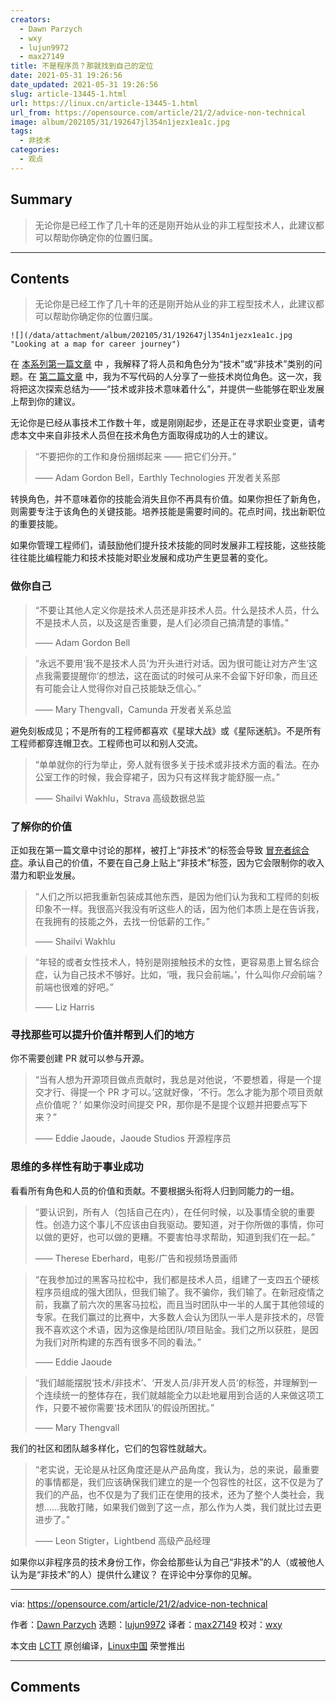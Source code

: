 ```yaml
---
creators:
  - Dawn Parzych
  - wxy
  - lujun9972
  - max27149
title: 不是程序员？那就找到自己的定位
date: 2021-05-31 19:26:56
date_updated: 2021-05-31 19:26:56
slug: article-13445-1.html
url: https://linux.cn/article-13445-1.html
url_from: https://opensource.com/article/21/2/advice-non-technical
image: album/202105/31/192647jl354n1jezx1ea1c.jpg
tags:
  - 非技术
categories:
  - 观点
---
```


## Summary

> 无论你是已经工作了几十年的还是刚开始从业的非工程型技术人，此建议都可以帮助你确定你的位置归属。

***

<!-- more -->

## Contents

> 
> 无论你是已经工作了几十年的还是刚开始从业的非工程型技术人，此建议都可以帮助你确定你的位置归属。
> 
> 
> 

`![](/data/attachment/album/202105/31/192647jl354n1jezx1ea1c.jpg "Looking at a map for career journey")`

在 [本系列第一篇文章](https://linux.cn/article-13168-1.html) 中 ，我解释了将人员和角色分为“技术”或“非技术”类别的问题。在 [第二篇文章](https://linux.cn/article-13178-1.html) 中，我为不写代码的人分享了一些技术岗位角色。这一次，我将把这次探索总结为——“技术或非技术意味着什么”，并提供一些能够在职业发展上帮到你的建议。

无论你是已经从事技术工作数十年，或是刚刚起步，还是正在寻求职业变更，请考虑本文中来自非技术人员但在技术角色方面取得成功的人士的建议。

> 
> “不要把你的工作和身份捆绑起来 —— 把它们分开。”
> 
> 
> —— Adam Gordon Bell，Earthly Technologies 开发者关系部
> 
> 
> 

转换角色，并不意味着你的技能会消失且你不再具有价值。如果你担任了新角色，则需要专注于该角色的关键技能。培养技能是需要时间的。花点时间，找出新职位的重要技能。

如果你管理工程师们，请鼓励他们提升技术技能的同时发展非工程技能，这些技能往往能比编程能力和技术技能对职业发展和成功产生更显著的变化。

### 做你自己

> 
> “不要让其他人定义你是技术人员还是非技术人员。什么是技术人员，什么不是技术人员，以及这是否重要，是人们必须自己搞清楚的事情。”
> 
> 
> —— Adam Gordon Bell
> 
> 
> 

> 
> “永远不要用‘我不是技术人员’为开头进行对话。因为很可能让对方产生‘这点我需要提醒你’的想法，这在面试的时候可从来不会留下好印象，而且还有可能会让人觉得你对自己技能缺乏信心。”
> 
> 
> —— Mary Thengvall，Camunda 开发者关系总监
> 
> 
> 

避免刻板成见；不是所有的工程师都喜欢《星球大战》或《星际迷航》。不是所有工程师都穿连帽卫衣。工程师也可以和别人交流。

> 
> “单单就你的行为举止，旁人就有很多关于技术或非技术方面的看法。在办公室工作的时候，我会穿裙子，因为只有这样我才能舒服一点。”
> 
> 
> —— Shailvi Wakhlu，Strava 高级数据总监
> 
> 
> 

### 了解你的价值

正如我在第一篇文章中讨论的那样，被打上“非技术”的标签会导致 [冒充者综合症](https://opensource.com/business/15/9/tips-avoiding-impostor-syndrome)。承认自己的价值，不要在自己身上贴上“非技术”标签，因为它会限制你的收入潜力和职业发展。

> 
> “人们之所以把我重新包装成其他东西，是因为他们认为我和工程师的刻板印象不一样。我很高兴我没有听这些人的话，因为他们本质上是在告诉我，在我拥有的技能之外，去找一份低薪的工作。”
> 
> 
> —— Shailvi Wakhlu
> 
> 
> 

> 
> “年轻的或者女性技术人，特别是刚接触技术的女性，更容易患上冒名综合症，认为自己技术不够好。比如，‘哦，我只会前端。’，什​​么叫你*只会*前端？前端也很难的好吧。”
> 
> 
> —— Liz Harris
> 
> 
> 

### 寻找那些可以提升价值并帮到人们的地方

你不需要创建 PR 就可以参与开源。

> 
> “当有人想为开源项目做点贡献时，我总是对他说，‘不要想着，得是一个提交才行、得提一个 PR 才可以。’这就好像，‘不行。怎么才能为那个项目贡献点价值呢？’ 如果你没时间提交 PR，那你是不是提个议题并把要点写下来？”
> 
> 
> —— Eddie Jaoude，Jaoude Studios 开源程序员
> 
> 
> 

### 思维的多样性有助于事业成功

看看所有角色和人员的价值和贡献。不要根据头衔将人归到同能力的一组。

> 
> “要认识到，所有人（包括自己在内），在任何时候，以及事情全貌的重要性。创造力这个事儿不应该由自我驱动。要知道，对于你所做的事情，你可以做的更好，也可以做的更糟。不要害怕寻求帮助，知道到我们在一起。”
> 
> 
> —— Therese Eberhard，电影/广告和视频场景画师
> 
> 
> 

> 
> “在我参加过的黑客马拉松中，我们都是技术人员，组建了一支四五个硬核程序员组成的强大团队，但我们输了。我不骗你，我们输了。在新冠疫情之前，我赢了前六次的黑客马拉松，而且当时团队中一半的人属于其他领域的专家。在我们赢过的比赛中，大多数人会认为团队一半人是非技术的，尽管我不喜欢这个术语，因为这像是给团队/项目贴金。我们之所以获胜，是因为我们对所构建的东西有很多不同的看法。”
> 
> 
> —— Eddie Jaoude
> 
> 
> 

> 
> “我们越能摆脱‘技术/非技术’、‘开发人员/非开发人员’的标签，并理解到一个连续统一的整体存在，我们就越能全力以赴地雇用到合适的人来做这项工作，只要不被你需要‘技术团队’的假设所困扰。”
> 
> 
> —— Mary Thengvall
> 
> 
> 

我们的社区和团队越多样化，它们的包容性就越大。

> 
> “老实说，无论是从社区角度还是从产品角度，我认为，总的来说，最重要的事情都是，我们应该确保我们建立的是一个包容性的社区，这不仅是为了我们的产品，也不仅是为了我们正在使用的技术，还为了整个人类社会，我想……我敢打赌，如果我们做到了这一点，那么作为人类，我们就比过去更进步了。”
> 
> 
> —— Leon Stigter，Lightbend 高级产品经理
> 
> 
> 

如果你以非程序员的技术身份工作，你会给那些认为自己“非技术”的人（或被他人认为是“非技术”的人）提供什么建议？ 在评论中分享你的见解。

---

via: <https://opensource.com/article/21/2/advice-non-technical>

作者：[Dawn Parzych](https://opensource.com/users/dawnparzych) 选题：[lujun9972](https://github.com/lujun9972) 译者：[max27149](https://github.com/max27149) 校对：[wxy](https://github.com/wxy)

本文由 [LCTT](https://github.com/LCTT/TranslateProject) 原创编译，[Linux中国](https://linux.cn/) 荣誉推出

***

## Comments
